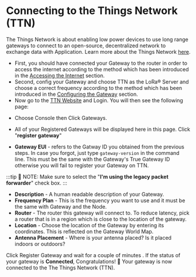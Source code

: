 

# Connecting to the Things Network (TTN)

The Things Network is about enabling low power devices to use long range gateways to connect to an open-source, decentralized network to exchange data with Application. Learn more about the Things Network [here](https://www.thethingsnetwork.org/docs/).

* First, you should have connected your Gateway to the router in order to access the internet according to the method which has been introduced in the [Accessing the Internet](/wisgate/rak7244/quickstart/accessing-your-gateway/accessing-the-internet.html) section.
* Second, config your Gateway and choose TTN as the LoRa® Server and choose a correct frequency according to the method which has been introduced in the [Configuring the Gateway](/wisgate/rak7244/quickstart/configuring-the-gateway.html) section.
* Now go to the [TTN Website](https://www.thethingsnetwork.org/) and Login. You will then see the following page:

<rk-img
  src="/assets/images/wisgate/rak7244/quickstart/7.connecting to ttn/ttn_home_page.png"
  width="100%"
  figure-number="1"
  caption="The Things Network Home Page"
/>

* Choose Console then Click Gateways.

<rk-img
  src="/assets/images/wisgate/rak7244/quickstart/7.connecting to ttn/ttn_console.png"
  width="100%"
  figure-number="2"
  caption="The Things Network Console Page"
/>

* All of your Registered Gateways will be displayed here in this page. Click "**register gateway**"

<rk-img
  src="/assets/images/wisgate/rak7244/quickstart/7.connecting to ttn/adding_gateway.png"
  width="100%"
  figure-number="3"
  caption="Adding a Gateway to TTN"
/>

<rk-img
  src="/assets/images/wisgate/rak7244/quickstart/7.connecting to ttn/register_gateway.png"
  width="100%"
  figure-number="4"
  caption="Registering your Gateway"
/>

* **Gateway EUI** - refers to the Gatway ID you obtained from the previous steps. In case you forgot, just type `gateway-version` in the command line. This must be the same with the Gateway's True Gateway ID otherwise you will fail to register your Gateway on TTN.

<rk-img
  src="/assets/images/wisgate/rak7244/quickstart/7.connecting to ttn/gateway_id.png"
  width="100%"
  figure-number="5"
  caption="RAK7244 - LPWAN Developer Gateway Gateway ID in SSH"
/>

:::tip 📝 NOTE:
 Make sure to select the "**I'm using the legacy packet forwarder**" check box.
:::

* **Description** - A human readable description of your Gateway.
* **Frequency Plan** - This is the frequency you want to use and it must be the same with Gateway and the Node.
* **Router** - The router this gateway will connect to. To reduce latency, pick a router that is in a region which is close to the location of the gateway.
* **Location** - Choose the location of the Gateway by entering its coordinates. This is reflected on the Gateway World Map.
* **Antenna Placement** - Where is your antenna placed? Is it placed indoors or outdoors?

Click Register Gateway and wait for a couple of minutes . If the status of your gateway is **Connected**, Congratulations! :tada: Your gateway is now connected to the The Things Network (TTN).

<rk-img
  src="/assets/images/wisgate/rak7244/quickstart/7.connecting to ttn/connection_success.png"
  width="100%"
  figure-number="6"
  caption="RAK7244 - LPWAN Developer Gateway TTN Connection Success"
/>